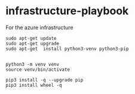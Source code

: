 # infrastructure-playbook
For the azure infrastructure

```
sudo apt-get update 
sudo apt-get upgrade
sudo apt-get  install python3-venv python3-pip


python3 -m venv venv
source venv/bin/activate

pip3 install -q --upgrade pip
pip3 install wheel -q


```